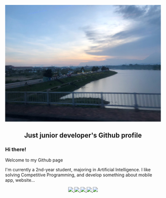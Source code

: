 <p align="center">
	<img src="KonTum_city.jpg">
</p>

<h2 align="center">Just junior developer's Github profile</h2>

### Hi there!

Welcome to my Github page

I'm currently a 2nd-year student, majoring in Artificial Intelligence. I like solving Competitive Programming, and develop something about mobile app, website...

<!-- <p align="center">
  <a href="https://github.com/kodomotachi">
    <img
      src="https://github-readme-stats-63sy8pwun-kodomotachi.vercel.app/api?username=kodomotachi&show_icons=true&theme=github_dark&count_private=true"
      alt="KodomoTachi's github stats"
    />
  </a>
  <br />
  <a href="https://github.com/kodomotachi">
    <img
      src="https://github-readme-stats-63sy8pwun-kodomotachi.vercel.app/api/top-langs/?username=kodomotachi&layout=compact&theme=github_dark&hide=purebasic,jupyter+notebook,scss&langs_count=10"
      alt="kodomotachi's most used language"
    />
  </a>
</p> -->

<p align="center">
  <a href="https://github.com/kodomotachi" target="_blank">
    <img
      src="https://img.shields.io/badge/GitHub-100000?style=for-the-badge&logo=github&logoColor=white"
    />
  </a>

  <a href="https://www.linkedin.com/in/tranquochuy2702/" target="_blank">
    <img
      src="https://img.shields.io/badge/LinkedIn-0077B5?style=for-the-badge&logo=linkedin&logoColor=white"
    />
  </a>

  <a href="https://discordapp.com/users/705345233407443006" target="_blank">
    <img
      src="https://img.shields.io/badge/Discord-5865F2?style=for-the-badge&logo=discord&logoColor=white"
    />
  </a>

  <a href="https://www.facebook.com/tranquochuy.2004/" target="_blank">
    <img
      src="https://img.shields.io/badge/Facebook-3982E4?style=for-the-badge&logo=facebook&logoColor=white"
    />
  </a>

  <a href="https://codeforces.com/profile/kodomo_tachi" target="_blank">
    <img
      src="https://img.shields.io/badge/Codeforces-FFFFFF?style=for-the-badge&logo=codeforces&logoColor=white"
    >
  </a>
</p>
